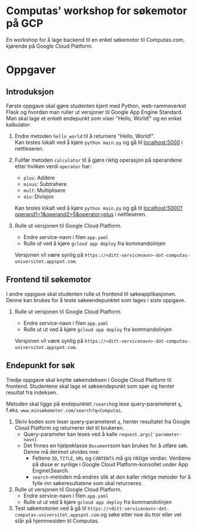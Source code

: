 # Computas' workshop for søkemotor på GCP

En workshop for å lage backend til en enkel søkemotor til Computas.com, kjørende på Google Cloud Platform.

# Oppgaver

## Introduksjon

Første oppgave skal gjøre studenten kjent med Python, web-rammeverket Flask og hvordan man ruller ut versjoner
til Google App Engine Standard. Man skal lage et enkelt endepunkt som viser "Hello, World!" og en enkel kalkulator.

1. Endre metoden `hello_world` til å returnere "Hello, World!". \
Kan testes lokalt ved å kjøre `python main.py` og gå til [localhost:5000](http://localhost:5000) i nettleseren.

2. Fullfør metoden `calculator` til å gjøre riktig operasjon på operandene etter hvilken verdi `operator` har:
   * `plus`: Addere
   * `minus`: Subtrahere
   * `mult`: Multiplisere
   * `div`: Divisjon
   
   Kan testes lokalt ved å kjøre `python main.py` og gå til 
   [localhost:5000?operand1=1&operand2=5&operator=plus](http://localhost:5000?operand1=1&operand2=5&operator=plus) 
   i nettleseren.
   
3. Rulle ut versjonen til Google Cloud Platform.
   * Endre service-navn i filen `app.yaml`
   * Rulle ut ved å kjøre `gcloud app deploy` fra kommandolinjen
   
   Versjonen vil være synlig på `https://<ditt-servicenavn>-dot-computas-universitet.appspot.com`.

## Frontend til søkemotor

I andre oppgave skal studenten rulle ut frontend til søkeapplikasjonen. Denne kan brukes for å teste søkeendepunktet som 
lages i siste oppgave.

1. Rulle ut versjonen til Google Cloud Platform.
   * Endre service-navn i filen `app.yaml`
   * Rulle ut ut ved å kjøre `gcloud app deploy` fra kommandolinjen
   
   Versjonen vil være synlig på `https://<ditt-servicenavn>-dot-computas-universitet.appspot.com`.
   
## Endepunkt for søk

Tredje oppgave skal knytte søkeindeksen i Google Cloud Platform til frontend. Studentene skal lage et
søkeendepunkt som spør og henter resultat fra indeksen.

Metoden skal ligge på endepunktet `/search`og lese query-parameteret `q`, 
f.eks. `www.minsøkemotor.com/search?q=Computas`. 

1. Skriv koden som leser query-parameteret `q`, henter resultatet fra Google Cloud Platform og returnerer det til brukeren.
   * Query-parameter kan leses ved å kalle `request.args['parameter-navn]`
   * Det finnes en hjelpeklasse `Document`som kan brukes for å utføre søk. Denne må derimot utvides noe:
       * Feltene `ID`, `TITLE`, `URL` og `CONTENTS` må gis riktige verdier. 
       Verdiene på disse er synlige i Google Cloud Platform-konsollet under App Engine\Search.
       * `search`-metoden må endres slik at den kaller riktige metoder for å fylle inn søkeresultatene som
       skal returneres.
2. Rulle ut versjonen til Google Cloud Platform.
   * Endre service-navn i filen `app.yaml`
   * Rulle ut ut ved å kjøre `gcloud app deploy` fra kommandolinjen
3. Test søkemotoren ved å gå til `https://<ditt-servicenavn>-dot-computas-universitet.appspot.com` og søke
etter noe du tror eller vet står på hjemmesiden til Computas. 